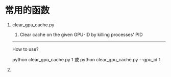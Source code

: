 # 常用的函数

1. clear_gpu_cache.py
    1. Clear cache on the given GPU-ID by killing processes' PID
    -----------------
    How to use?

    python clear_gpu_cache.py 1
    或
    python clear_gpu_cache.py --gpu_id 1

2. 